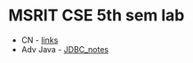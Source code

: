 # MSRIT CSE 5th sem lab

- CN - [links](./CN/)
- Adv Java - [JDBC_notes](./Advanced%20Java/CIE/CIE-1%2C2)
